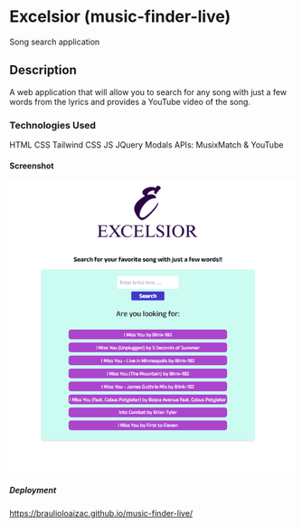 # Excelsior (music-finder-live)
Song search application

## Description
A web application that will allow you to search for any song with just a few words from the lyrics and provides a YouTube video of the song. 

### Technologies Used
HTML
CSS
Tailwind CSS
JS
JQuery Modals
APIs: MusixMatch & YouTube

#### Screenshot

![alt text](./assets/img/snapshot.png/ "snapshot")


##### Deployment
https://braulioloaizac.github.io/music-finder-live/